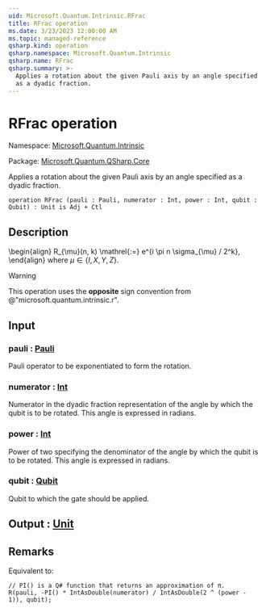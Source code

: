 ```yaml
---
uid: Microsoft.Quantum.Intrinsic.RFrac
title: RFrac operation
ms.date: 3/23/2023 12:00:00 AM
ms.topic: managed-reference
qsharp.kind: operation
qsharp.namespace: Microsoft.Quantum.Intrinsic
qsharp.name: RFrac
qsharp.summary: >-
  Applies a rotation about the given Pauli axis by an angle specified
  as a dyadic fraction.
---
```


# RFrac operation

Namespace: [Microsoft.Quantum.Intrinsic](xref:Microsoft.Quantum.Intrinsic)

Package: [Microsoft.Quantum.QSharp.Core](https://nuget.org/packages/Microsoft.Quantum.QSharp.Core)


Applies a rotation about the given Pauli axis by an angle specifiedas a dyadic fraction.

```qsharp
operation RFrac (pauli : Pauli, numerator : Int, power : Int, qubit : Qubit) : Unit is Adj + Ctl
```


## Description

\begin{align}R_{\mu}(n, k) \mathrel{:=}e^{i \pi n \sigma_{\mu} / 2^k},\end{align}where $\mu \in \{I, X, Y, Z\}$.> [!WARNING]> This operation uses the **opposite** sign convention from> @"microsoft.quantum.intrinsic.r".

## Input

### pauli : [Pauli](xref:microsoft.quantum.qsharp.valueliterals#pauli-literals)

Pauli operator to be exponentiated to form the rotation.


### numerator : [Int](xref:microsoft.quantum.qsharp.valueliterals#int-literals)

Numerator in the dyadic fraction representation of the angleby which the qubit is to be rotated. This angle is expressed in radians.


### power : [Int](xref:microsoft.quantum.qsharp.valueliterals#int-literals)

Power of two specifying the denominator of the angle by whichthe qubit is to be rotated. This angle is expressed in radians.


### qubit : [Qubit](xref:microsoft.quantum.qsharp.valueliterals#qubit-literals)

Qubit to which the gate should be applied.



## Output : [Unit](xref:microsoft.quantum.qsharp.valueliterals#unit-literal)



## Remarks

Equivalent to:```qsharp// PI() is a Q# function that returns an approximation of π.R(pauli, -PI() * IntAsDouble(numerator) / IntAsDouble(2 ^ (power - 1)), qubit);```